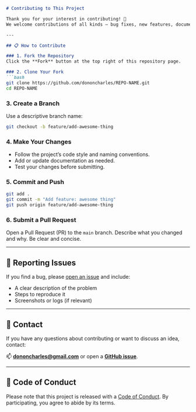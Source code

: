 ````markdown
# Contributing to This Project

Thank you for your interest in contributing! 🎉  
We welcome contributions of all kinds — bug fixes, new features, documentation improvements, and suggestions.

---

## 📋 How to Contribute

### 1. Fork the Repository
Click the **Fork** button at the top right of this repository page.

### 2. Clone Your Fork
```bash
git clone https://github.com/dononcharles/REPO-NAME.git
cd REPO-NAME
````

### 3. Create a Branch

Use a descriptive branch name:

```bash
git checkout -b feature/add-awesome-thing
```

### 4. Make Your Changes

* Follow the project’s code style and naming conventions.
* Add or update documentation as needed.
* Test your changes before submitting.

### 5. Commit and Push

```bash
git add .
git commit -m "Add feature: awesome thing"
git push origin feature/add-awesome-thing
```

### 6. Submit a Pull Request

Open a Pull Request (PR) to the `main` branch.
Describe what you changed and why. Be clear and concise.

---

## 🐛 Reporting Issues

If you find a bug, please [open an issue](https://github.com/dononcharles/REPO-NAME/issues) and include:

* A clear description of the problem
* Steps to reproduce it
* Screenshots or logs (if relevant)

---

## 💬 Contact

If you have any questions about contributing or want to discuss an idea, contact:

📫 **[dononcharles@gmail.com](mailto:dononcharles@gmail.com)**
or open a **[GitHub issue](https://github.com/dononcharles/REPO-NAME/issues)**.

---

## 🤝 Code of Conduct

Please note that this project is released with a [Code of Conduct](./CODE_OF_CONDUCT.md).
By participating, you agree to abide by its terms.

```
